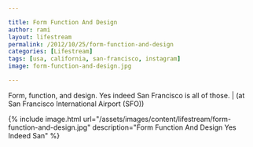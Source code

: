 ```yaml
---

title: Form Function And Design
author: rami
layout: lifestream 
permalink: /2012/10/25/form-function-and-design
categories: [Lifestream]
tags: [usa, california, san-francisco, instagram]
image: form-function-and-design.jpg

---
```


Form, function, and design. Yes indeed San Francisco is all of those. | (at San Francisco International Airport (SFO))

{% include image.html url="/assets/images/content/lifestream/form-function-and-design.jpg" description="Form Function And Design Yes Indeed San" %}
